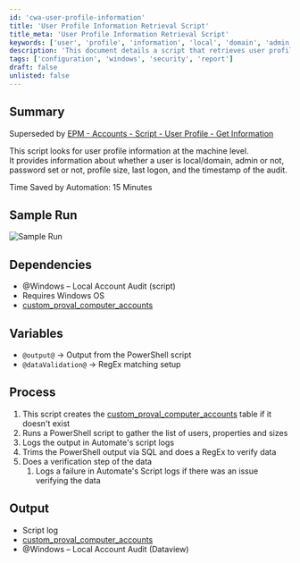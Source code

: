 ```yaml
---
id: 'cwa-user-profile-information'
title: 'User Profile Information Retrieval Script'
title_meta: 'User Profile Information Retrieval Script'
keywords: ['user', 'profile', 'information', 'local', 'domain', 'admin', 'password', 'size', 'logon', 'audit']
description: 'This document details a script that retrieves user profile information at the machine level, including user type, admin status, password status, profile size, last logon time, and audit timestamps. It outlines the dependencies, process, and output of the script, as well as the time saved through automation.'
tags: ['configuration', 'windows', 'security', 'report']
draft: false
unlisted: false
---
```

## Summary

Superseded by [EPM - Accounts - Script - User Profile - Get Information](https://proval.itglue.com/DOC-5078775-8476496)  

This script looks for user profile information at the machine level.  
It provides information about whether a user is local/domain, admin or not, password set or not, profile size, last logon, and the timestamp of the audit.  

Time Saved by Automation: 15 Minutes

## Sample Run

![Sample Run](5078775/docs/8011047/images/11150237)

## Dependencies

- @Windows – Local Account Audit (script)
- Requires Windows OS
- [custom_proval_computer_accounts](https://proval.itglue.com/DOC-5078775-7966268)

## Variables

- `@output@` -> Output from the PowerShell script
- `@dataValidation@` -> RegEx matching setup

## Process

1. This script creates the [custom_proval_computer_accounts](https://proval.itglue.com/DOC-5078775-7966268) table if it doesn't exist
2. Runs a PowerShell script to gather the list of users, properties and sizes
3. Logs the output in Automate's script logs
4. Trims the PowerShell output via SQL and does a RegEx to verify data
5. Does a verification step of the data
   1. Logs a failure in Automate's Script logs if there was an issue verifying the data

## Output

- Script log
- [custom_proval_computer_accounts](https://proval.itglue.com/DOC-5078775-7966268)
- @Windows – Local Account Audit (Dataview)



